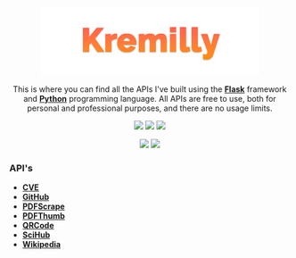 <div align='center'>
  <img src='https://github.com/kremilly/kremilly/raw/main/images/kremilly.png' />
  <p>This is where you can find all the APIs I've built using the <b><a href='https://flask.palletsprojects.com/en/3.0.x'>Flask</a></b> framework and <b><a href='https://python.org'>Python</a></b> programming language. All APIs are free to use, both for personal and professional purposes, and there are no usage limits.</p>
</div>

<p align='center'>
  <a href='https://flask.palletsprojects.com/en/3.0.x'><img src='https://img.shields.io/badge/Flask-000000?style=for-the-badge&logo=flask&logoColor=white' /></a>
  <a href='https://python.org'><img src='https://img.shields.io/badge/Python-000000?style=for-the-badge&logo=python&logoColor=white' /></a>
  <a href='https://vercel.com'><img src='https://img.shields.io/badge/Vercel-000000?style=for-the-badge&logo=vercel&logoColor=white' /></a>
</p>

<p align='center'>
  <a href='https://kremilly.com'><img src='https://img.shields.io/badge/Kremilly.com-000000?style=for-the-badge&logo=About.me&logoColor=white' /></a>
  <a href='https://api.kremilly.com'><img src='https://img.shields.io/badge/Kremilly-APIs-000000?style=for-the-badge&logo=About.me&logoColor=white' /></a>
</p>

<h3>API's</h3>

<ul>
  <li>
    <b><a href='https://github.com/kremilly/MyApis/wiki/cve'>CVE</a></b>
  </li>
  <li>
    <b><a href='https://github.com/kremilly/MyApis/wiki/github'>GitHub</a></b>
  </li>
  <li>
    <b><a href='https://github.com/kremilly/MyApis/wiki/pdfscrape'>PDFScrape</a></b>
  </li>
  <li>
    <b><a href='https://github.com/kremilly/MyApis/wiki/pdfthumb'>PDFThumb</a></b>
  </li>
  <li>
    <b><a href='https://github.com/kremilly/MyApis/wiki/qrcode'>QRCode</a></b>
  </li>
  <li>
    <b><a href='https://github.com/kremilly/MyApis/wiki/scihub'>SciHub</a></b>
  </li>
  <li>
    <b><a href='https://github.com/kremilly/MyApis/wiki/wikipedia'>Wikipedia</a></b>
  </li>
</ul>
